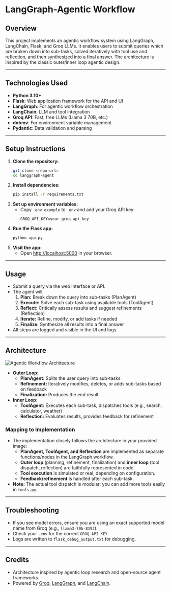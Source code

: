 # LangGraph-Agentic Workflow

## Overview
This project implements an agentic workflow system using LangGraph, LangChain, Flask, and Groq LLMs. It enables users to submit queries which are broken down into sub-tasks, solved iteratively with tool use and reflection, and then synthesized into a final answer. The architecture is inspired by the classic outer/inner loop agentic design.

---

## Technologies Used
- **Python 3.10+**
- **Flask**: Web application framework for the API and UI
- **LangGraph**: For agentic workflow orchestration
- **LangChain**: LLM and tool integration
- **Groq API**: Fast, free LLMs (Llama 3 70B, etc.)
- **dotenv**: For environment variable management
- **Pydantic**: Data validation and parsing

---

## Setup Instructions
1. **Clone the repository:**
   ```bash
   git clone <repo-url>
   cd langgraph-agent
   ```
2. **Install dependencies:**
   ```bash
   pip install -r requirements.txt
   ```
3. **Set up environment variables:**
   - Copy `.env.example` to `.env` and add your Groq API key:
     ```env
     GROQ_API_KEY=your-groq-api-key
     ```
4. **Run the Flask app:**
   ```bash
   python app.py
   ```
5. **Visit the app:**
   - Open [http://localhost:5000](http://localhost:5000) in your browser.

---

## Usage
- Submit a query via the web interface or API.
- The agent will:
  1. **Plan:** Break down the query into sub-tasks (PlanAgent)
  2. **Execute:** Solve each sub-task using available tools (ToolAgent)
  3. **Reflect:** Critically assess results and suggest refinements (Reflection)
  4. **Iterate:** Refine, modify, or add tasks if needed
  5. **Finalize:** Synthesize all results into a final answer
- All steps are logged and visible in the UI and logs.

---

## Architecture
![Agentic Workflow Architecture](diagram.png)

- **Outer Loop:**
  - **PlanAgent:** Splits the user query into sub-tasks
  - **Refinement:** Iteratively modifies, deletes, or adds sub-tasks based on feedback
  - **Finalization:** Produces the end result
- **Inner Loop:**
  - **ToolAgent:** Executes each sub-task, dispatches tools (e.g., search, calculator, weather)
  - **Reflection:** Evaluates results, provides feedback for refinement

### Mapping to Implementation
- The implementation closely follows the architecture in your provided image:
  - **PlanAgent, ToolAgent, and Reflection** are implemented as separate functions/nodes in the LangGraph workflow.
  - **Outer loop** (planning, refinement, finalization) and **inner loop** (tool dispatch, reflection) are faithfully represented in code.
  - **Tool execution** is simulated or real, depending on configuration.
  - **Feedback/refinement** is handled after each sub-task.
- **Note:** The actual tool dispatch is modular; you can add more tools easily in `tools.py`.

---

## Troubleshooting
- If you see model errors, ensure you are using an exact supported model name from Groq (e.g., `llama3-70b-8192`).
- Check your `.env` for the correct `GROQ_API_KEY`.
- Logs are written to `flask_debug_output.txt` for debugging.

---

## Credits
- Architecture inspired by agentic loop research and open-source agent frameworks.
- Powered by [Groq](https://console.groq.com/), [LangGraph](https://github.com/langchain-ai/langgraph), and [LangChain](https://python.langchain.com/).
